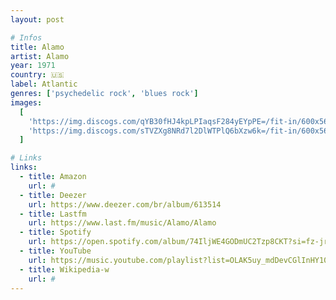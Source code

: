 ```yaml
---
layout: post

# Infos
title: Alamo
artist: Alamo
year: 1971
country: 🇺🇸
label: Atlantic
genres: ['psychedelic rock', 'blues rock']
images:
  [
    'https://img.discogs.com/qYB30fHJ4kpLPIaqsF284yEYpPE=/fit-in/600x562/filters:strip_icc():format(jpeg):mode_rgb():quality(90)/discogs-images/R-3097702-1443307438-7125.jpeg.jpg',
    'https://img.discogs.com/sTVZXg8NRd7l2DlWTPlQ6bXzw6k=/fit-in/600x560/filters:strip_icc():format(jpeg):mode_rgb():quality(90)/discogs-images/R-3097702-1443307440-9405.jpeg.jpg',
  ]

# Links
links:
  - title: Amazon
    url: #
  - title: Deezer
    url: https://www.deezer.com/br/album/613514
  - title: Lastfm
    url: https://www.last.fm/music/Alamo/Alamo
  - title: Spotify
    url: https://open.spotify.com/album/74IljWE4GODmUC2Tzp8CKT?si=fz-jr0e_Qsa8548yRpDtBg
  - title: YouTube
    url: https://music.youtube.com/playlist?list=OLAK5uy_mdDevCGlInHY10lhrkNv7c9TOJP4F68Xo
  - title: Wikipedia-w
    url: #
---
```

